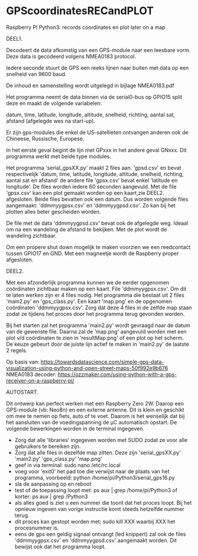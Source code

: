 # GPScoordinatesRECandPLOT
Raspberry PI Python3: records coordinates en plot later on a map

DEEL1.

Decodeert de data afkomstig van een GPS-module naar een leesbare vorm. Deze data is gecodeerd volgens NMEA0183 protocol.

Iedere seconde stuurt de GPS een reeks lijnen naar buiten met data op een snelheid van 9600 baud.

De inhoud en samenstelling wordt uitgelegd in bijlage NMEA0183.pdf

Het programma neemt de data binnen via de serial0-bus op GPIO15 split deze en maakt de volgende variabelen:

datum, time, latitude, longitude, altitude, snelheid, richting, aantal sat, afstand (afgelegde wes na start-up).

Er zijn gps-modules die enkel de US-satellieten ontvangen anderen ook de Chineese, Russische, Europese.

In het eerste geval begint de lijn met GPxxx in het andere geval GNxxx. Dit programma werkt met beide type modules.

Het programma 'serial_gpsXX.py' maakt 2 files aan. 'gpsd.csv' en bevat respectivelijk 'datum, time, latitude, longitude, altitude, snelheid, richting, aantal sat en afstand' de andere file 'gpsx.csv' bevat enkel 'latitude en longitude'. De files worden iedere 60 seconden aangevuld. Met de file 'gpsx.csv' kan een plot gemaakt worden op een kaart,zie DEEL2.  afgesloten. 
Beide files bevatten ook een datum. Dus worden volgende files aangemaakt: 'ddmmyygpsx.csv' en 'ddmmyygpsd.csv'. Zo kan bij het plotten alles beter gescheiden worden.

De file met de data 'ddmmyygpsd.csv' bevat ook de afgelegde weg. Ideaal om na een wandeling de afstand te bekijken. Met de plot wordt de wandeling zichtbaar.

Om een propere shut down mogelijk te maken voorzien we een reedcontact tussen GPIO17 en GND. Met een magneetje wordt de Raspberry proper afgesloten.


DEEL2.

Met een afzonderlijk programma kunnen we de eerder opgenomen coördinaten zichtbaar maken op een kaart. File 'ddmmyygpsx.csv'. Om dit te laten werken zijn er 4 files nodig. Het programma die bestaat uit 2 files 'main2.py' en 'gps_class.py'. Een kaart 'map.png' en de opgenomen coördinaten 'ddmmyygpsx.csv'. Zorg dat deze 4 files in de zelfde map staan zodat ze tijdens het proces door het programma terug gevonden worden.

Bij het starten zal het programma 'main2.py' wordt gevraagd naar de datum van de gewenste file. Daarna zal de 'map.png' aangevuld worden met een plot v/d coördinaten te zien in 'resultMap.png' of een plot op het scherm. De keuze gebeurt door de juiste lijn actief te maken in 'main2.py' de laatste 2 regels.

Op basis van: https://towardsdatascience.com/simple-gps-data-visualization-using-python-and-open-street-maps-50f992e9b676
NMEA0183 decoder: https://ozzmaker.com/using-python-with-a-gps-receiver-on-a-raspberry-pi/


AUTOSTART.

Dit ontwerp kan perfect werken met een Raspberry Zero 2W. Daarop een GPS-module (vb: Neo8n) en een externe antenne. Dit is klein en geschikt om mee te nemen op fiets, auto of te voet. Daarom is het wenselijk dat bij het aansluiten van de voedingspanning de µC automatisch opstart.
De volgende bewerkingen worden in de terminal ingegeven.
- Zorg dat alle 'libraries' ingegeven worden met SUDO zodat ze voor alle gebruikers te bereiken zijn.
- Zorg dat alle files in dezelfde map zitten. Deze zijn 'serial_gpsXX.py' 'main2.py' 'gps_class.py' 'map.png' 
- geef in via terminal: sudo nano /etc/rc.local 
- voeg voor 'exit0' het pad toe die verwijst naar de plaats van het programma, voorbeeld: python /home/pi/Python3/serial_gps16.py 
- sla de aanpassing op en reboot
- test of de toepassing loopt met: ps aux | grep /home/pi/Python3 of korter: ps aux | grep /Python3  
- als alles goed is ziet u een nummer die toont dat het proces loopt. Bij het opnieuw ingeven van vorige instructie komt steeds hetzelfde nummer terug.
- dit proces kan gestopt worden met: sudo kill XXX waarbij XXX het procesnummer is.
- eens de gps een geldig signaal ontvangt (led knippert) zal ook de files 'ddmmyygpsx.csv' en 'ddmmyygpsd.csv' aangemaakt worden. Dit bewijst ook dat het programma   loopt. 
